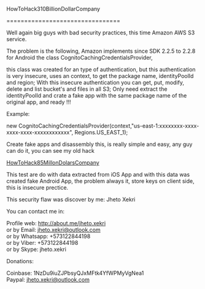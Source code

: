 HowToHack310BillionDollarCompany

================================

Well again big guys with bad security practices, this time Amazon AWS S3 service.

The problem is the following, Amazon implements since SDK 2.2.5 to 2.2.8 for Android the class CognitoCachingCredentialsProvider, 

this class was created for an type of authentication, but this authentication is very insecure, uses an context, to get the package name, identityPoolId and region; With this insecure authentication you can get, put, modify, delete and list bucket's and files in all S3; Only need extract the identityPoolId and crate a fake app with the same package name of the original app, and ready !!!

Example: 

new CognitoCachingCredentialsProvider(context,"us-east-1:xxxxxxxx-xxxx-xxxx-xxxx-xxxxxxxxxxxx", Regions.US_EAST_1);

Create fake apps and disassembly this, is really simple and easy, any guy can do it, you can see my old hack

[HowToHack85MillonDolarsCompany](https://github.com/JhetoX/HowToHack85MillonDolarsCompany)<br/>

This test are do with data extracted from iOS App and with this data was created fake Android App, the problem always it, store keys on client side, this is insecure prectice.<br/>


This security flaw was discover by me: Jheto Xekri

You can contact me in:

Profile web: http://about.me/jheto.xekri<br/>
or by Email: jheto.xekri@outlook.com<br/>
or by Whatsapp: +573122844198<br/>
or by Viber: +573122844198<br/>
or by Skype: jheto.xekri<br/>

Donations:

Coinbase: 1NzDu9iuZJPbsyQJxMFtk4YfWPMyVgNea1<br/>
Paypal: jheto.xekri@outlook.com

